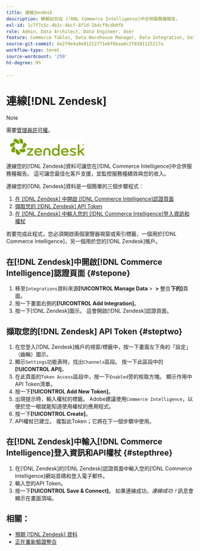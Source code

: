 ```yaml
---
title: 連線Zendesk
description: 瞭解如何在 [!DNL Commerce Intelligence]中合併服務檯報告。
exl-id: 1c7f7c5c-4b1c-4bcf-8f1d-2b4cf9cdb0fb
role: Admin, Data Architect, Data Engineer, User
feature: Commerce Tables, Data Warehouse Manager, Data Integration, Data Import/Export
source-git-commit: 6e2f9e4a9e91212771e6f6baa8c2f8101125217a
workflow-type: tm+mt
source-wordcount: '259'
ht-degree: 0%

---
```


# 連線[!DNL Zendesk]

>[!NOTE]
>
>需要[管理員許可權](../../../administrator/user-management/user-management.md)。

![](../../../assets/Zendesk_logo.png)

連線您的[!DNL Zendesk]資料可讓您在[!DNL Commerce Intelligence]中合併服務檯報告。 這可讓您最佳化客戶支援，並監控服務檯績效與您的收入。

連線您的[!DNL Zendesk]資料是一個簡單的三個步驟程式：

1. [在 [!DNL Zendesk] 中開啟 [!DNL Commerce Intelligence]認證頁面](#stepone)
1. [擷取您的 [!DNL Zendesk] API Token](#steptwo)
1. [在 [!DNL Zendesk] 中輸入您的 [!DNL Commerce Intelligence]登入資訊和權杖](#stepthree)

若要完成此程式，您必須開啟兩個瀏覽器視窗或索引標籤，一個用於[!DNL Commerce Intelligence]，另一個用於您的[!DNL Zendesk]帳戶。

## 在[!DNL Zendesk]中開啟[!DNL Commerce Intelligence]認證頁面 {#stepone}

1. 移至`Integrations`資料來源&#x200B;**[!UICONTROL Manage Data** > **&#x200B; > &#x200B;** 整合&#x200B;**下的]**&#x200B;頁面。
1. 按一下畫面右側的&#x200B;**[!UICONTROL Add Integration]**。
1. 按一下[!DNL Zendesk]圖示。 這會開啟[!DNL Zendesk]認證頁面。

## 擷取您的[!DNL Zendesk] API Token {#steptwo}

1. 在您登入[!DNL Zendesk]帳戶的視窗/標籤中，按一下畫面左下角的「設定」（齒輪）圖示。
1. 顯示`Settings`功能表時，找出`Channels`區段。 按一下此區段中的&#x200B;**[!UICONTROL API]**。
1. 在此頁面的`Token Access`區段中，按一下`Enabled`旁的核取方塊。 顯示作用中API Token清單。
1. 按一下&#x200B;**[!UICONTROL Add New Token]**。
1. 出現提示時，輸入權杖的標籤。 Adobe建議使用`Commerce Intelligence`，以便於您一眼就能知道使用權杖的應用程式。
1. 按一下&#x200B;**[!UICONTROL Create]**。
1. API權杖已建立。 複製此Token；它將在下一個步驟中使用。

## 在[!DNL Zendesk]中輸入[!DNL Commerce Intelligence]登入資訊和API權杖 {#stepthree}

1. 在[!DNL Zendesk]的[!DNL Zendesk]認證頁面中輸入您的[!DNL Commerce Intelligence]網站首碼和登入電子郵件。
1. 輸入您的API Token。
1. 按一下&#x200B;**[!UICONTROL Save & Connect]**。 如果連線成功，*連線成功！*&#x200B;訊息會顯示在畫面頂端。

## 相關：

* [預期 [!DNL Zendesk] 資料](../integrations/exp-zendesk-data.md)
* [正在重新驗證整合](https://experienceleague.adobe.com/docs/commerce-knowledge-base/kb/how-to/mbi-reauthenticating-integrations.html)
